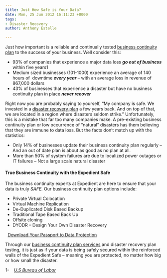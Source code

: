 ```yaml
---
title: Just How Safe is Your Data?
date: Mon, 25 Jun 2012 16:11:23 +0000
tags:
- Disaster Recovery
author: Anthony Estelle

---
```

Just how important is a reliable and continually tested [business continuity plan](https://www.expedient.com/the-data-centers/) to the success of your business. Well consider this:

* 93% of companies that experience a major data loss **_go out of business_** within five years1
* Medium sized businesses (101-1000) experience an average of 140 hours of  downtime **_every year_** – with an average loss in revenue of 867,000 dollars
* 43% of businesses that experience a disaster but have no business continuity plan in place **_never recover_**

Right now you are probably saying to yourself, “My company is safe. We invested in a [disaster recovery plan](https://www.expedient.com/expedient/news-articles/) a few years back. And on top of that, we are located in a region where disasters seldom strike.” Unfortunately, this is a mistake that far too many companies make. A pre-existing business continuity plan or low occurrence of “natural” disasters has them believing that they are immune to data loss. But the facts don’t match up with the statistics:

* Only 14% of businesses update their business continuity plan regularly – And an out of date plan is about as good as no plan at all.
* More than 50% of system failures are due to localized power outages or IT failures – Not a large scale natural disaster

#### True Business Continuity with the Expedient Safe

The business continuity experts at Expedient are here to ensure that your data is truly _SAFE._ Our business continuity plan options include:

* Private Virtual Colocation
* Virtual Machine Replication
* De-Duplicated Disk Based Backup
* Traditional Tape Based Back Up
* Offsite cloning
* DYODR – Design Your Own Disaster Recovery

  [Download Your Passport to Data Protection](http://go.expedient.com/l/12902/2012-06-18/xknq)

Through our [business continuity plan services](https://www.expedient.com/managed-services/) and disaster recovery plan testing, it is just as if your data is being safely secured within the reinforced walls of the Expedient Safe – meaning you are protected, no matter how big or how small the disaster.   

_1-_    [_U.S Bureau of Labor_](http://www.bls.gov/)